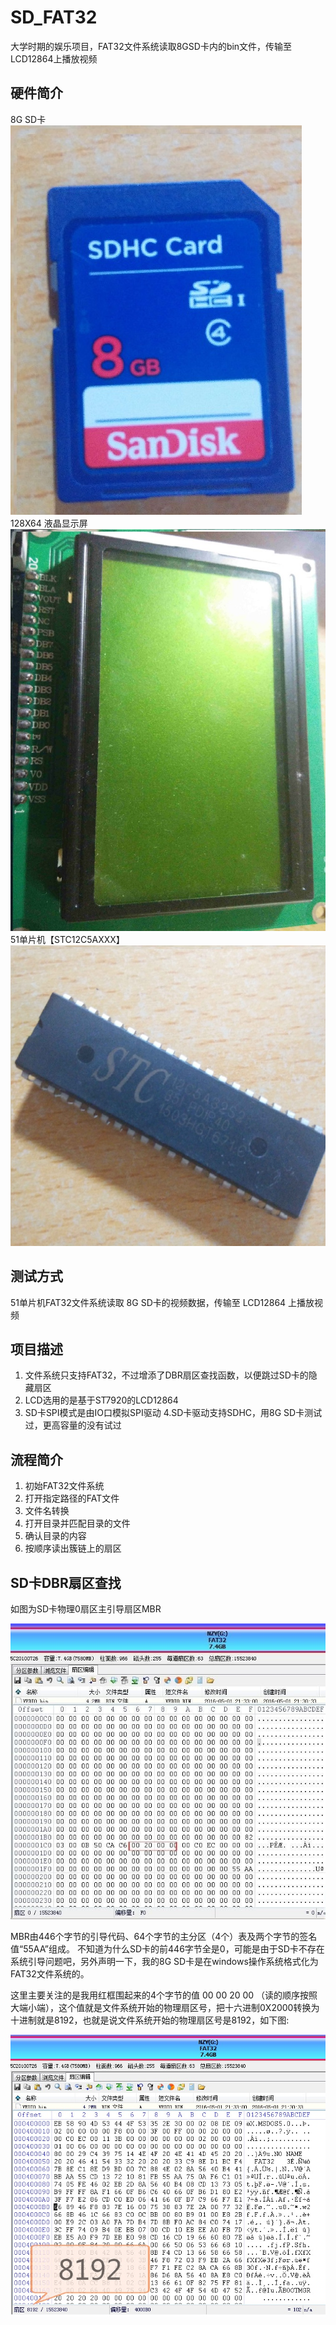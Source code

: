 # SD_FAT32
大学时期的娱乐项目，FAT32文件系统读取8GSD卡内的bin文件，传输至LCD12864上播放视频
## 硬件简介
8G SD卡
![存储设备](./img/8g_sdhc.jpg)
128X64 液晶显示屏
![显示设备](./img/ST7920_LCD12864.jpg)
51单片机【STC12C5AXXX】
![CPU](./img/STC12C5AXXX.jpg)

## 测试方式
51单片机FAT32文件系统读取 8G SD卡的视频数据，传输至 LCD12864 上播放视频
## 项目描述
1. 文件系统只支持FAT32，不过增添了DBR扇区查找函数，以便跳过SD卡的隐藏扇区
2. LCD选用的是基于ST7920的LCD12864
3. SD卡SPI模式是由IO口模拟SPI驱动
4.SD卡驱动支持SDHC，用8G SD卡测试过，更高容量的没有试过
## 流程简介
1. 初始FAT32文件系统
2. 打开指定路径的FAT文件
3. 文件名转换
4. 打开目录并匹配目录的文件
5. 确认目录的内容
6. 按顺序读出簇链上的扇区
## SD卡DBR扇区查找
如图为SD卡物理0扇区主引导扇区MBR

![SD卡物理0扇区主引导扇区MBR](./img/SD卡物理0扇区主引导扇区MBR.jpg)

MBR由446个字节的引导代码、64个字节的主分区（4个）表及两个字节的签名值“55AA”组成。
不知道为什么SD卡的前446字节全是0，可能是由于SD卡不存在系统引导问题吧，另外声明一下，我的8G SD卡是在windows操作系统格式化为FAT32文件系统的。

这里主要关注的是我用红框围起来的4个字节的值 00 00 20 00 （读的顺序按照大端小端），这个值就是文件系统开始的物理扇区号，把十六进制0X2000转换为十进制就是8192，也就是说文件系统开始的物理扇区号是8192，如下图:

![文件系统开始的物理扇区号](./img/文件系统开始的物理扇区号.jpg)
